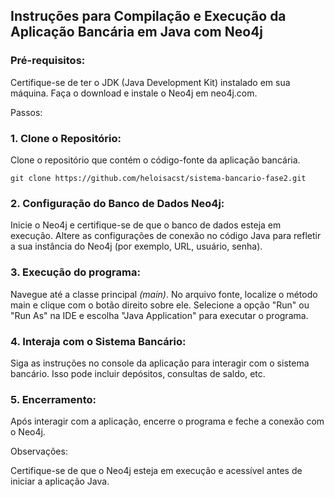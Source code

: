 ## Instruções para Compilação e Execução da Aplicação Bancária em Java com Neo4j

### Pré-requisitos:

Certifique-se de ter o JDK (Java Development Kit) instalado em sua máquina.
Faça o download e instale o Neo4j em neo4j.com.


Passos:

### 1.  Clone o Repositório:

Clone o repositório que contém o código-fonte da aplicação bancária.

```
git clone https://github.com/heloisacst/sistema-bancario-fase2.git
``` 
### 2. Configuração do Banco de Dados Neo4j:

Inicie o Neo4j e certifique-se de que o banco de dados esteja em execução.
Altere as configurações de conexão no código Java para refletir a sua instância do Neo4j (por exemplo, URL, usuário, senha).

### 3. Execução do programa:

Navegue até a classe principal _(main)_.
No arquivo fonte, localize o método main e clique com o botão direito sobre ele.
Selecione a opção "Run" ou "Run As" na IDE e escolha "Java Application" para executar o programa.

### 4. Interaja com o Sistema Bancário:

Siga as instruções no console da aplicação para interagir com o sistema bancário. Isso pode incluir depósitos, consultas de saldo, etc.

### 5. Encerramento:

Após interagir com a aplicação, encerre o programa e feche a conexão com o Neo4j.

Observações:

Certifique-se de que o Neo4j esteja em execução e acessível antes de iniciar a aplicação Java.

